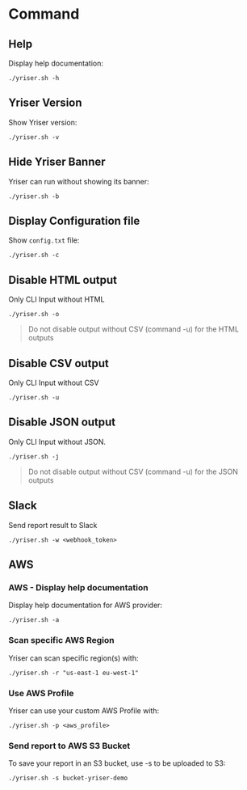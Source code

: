 # Command

## Help

Display help documentation:

``` shell
./yriser.sh -h
```

## Yriser Version 

Show Yriser version:

``` shell
./yriser.sh -v
```

## Hide Yriser Banner

Yriser can run without showing its banner:

``` shell
./yriser.sh -b
```

## Display Configuration file

Show `config.txt` file:

``` shell
./yriser.sh -c
```
## Disable HTML output

Only CLI Input without HTML

``` shell
./yriser.sh -o
```

> Do not disable output without CSV (command -u) for the HTML outputs

## Disable CSV output

Only CLI Input without CSV

``` shell
./yriser.sh -u
```

## Disable JSON output

Only CLI Input without JSON.

``` shell
./yriser.sh -j
```

> Do not disable output without CSV (command -u) for the JSON outputs

## Slack

Send report result to Slack

``` shell
./yriser.sh -w <webhook_token>
```

## AWS

### AWS - Display help documentation

Display help documentation for AWS provider:

``` shell
./yriser.sh -a
```

### Scan specific AWS Region

Yriser can scan specific region(s) with:

``` shell
./yriser.sh -r "us-east-1 eu-west-1"
```

### Use AWS Profile

Yriser can use your custom AWS Profile with:

``` shell
./yriser.sh -p <aws_profile>
```

### Send report to AWS S3 Bucket

To save your report in an S3 bucket, use -s to be uploaded to S3:

``` shell
./yriser.sh -s bucket-yriser-demo
```